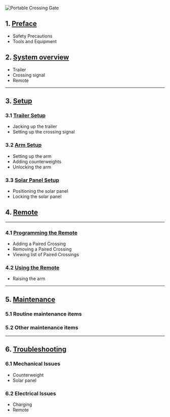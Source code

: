 ![Portable Crossing Gate](assets/Gate_Aicher_rev2.jpg)

## 1. [Preface](crossing_preface.md)
* Safety Precautions
* Tools and Equipment

## 2. [System overview](crossing_overview.md)
* Trailer
* Crossing signal
* Remote

---

## 3. [Setup](crossing_setup.md)

### 3.1 [Trailer Setup](crossing_remote.md#trailer_setup)
* Jacking up the trailer
* Setting up the crossing signal
### 3.2 [Arm Setup](crossing_remote.md#arm_setup)
* Setting up the arm
* Adding counterweights
* Unlocking the arm
### 3.3 [Solar Panel Setup](crossing_remote.md#solar_panel_setup)
* Positioning the solar panel
* Locking the solar panel

## 4. [Remote](crossing_remote.md)

---

### 4.1 [Programming the Remote](crossing_remote.md#programming_the_remote)
* Adding a Paired Crossing
* Removing a Paired Crossing
* Viewing list of Paired Crossings

### 4.2 [Using the Remote](crossing_remote.md#using_the_remote)
* Raising the arm

---

## 5. [Maintenance](crossing_maintenance.md)

### 5.1 Routine maintenance items

### 5.2 Other maintenance items

---
	
## 6. [Troubleshooting](crossing_troubleshooting.md)

### 6.1 Mechanical Issues
* Counterweight
* Solar panel

### 6.2 Electrical Issues
* Charging
* Remote
